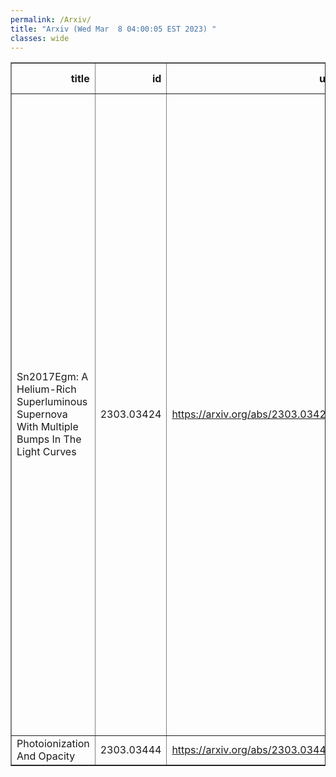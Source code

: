 ```yaml
---
permalink: /Arxiv/
title: "Arxiv (Wed Mar  8 04:00:05 EST 2023) "
classes: wide
---
```

<table border="1" class="dataframe">
  <thead>
    <tr style="text-align: right;">
      <th>title</th>
      <th>id</th>
      <th>url</th>
      <th>authors</th>
      <th>Local Authors</th>
    </tr>
  </thead>
  <tbody>
    <tr>
      <td>Sn2017Egm: A Helium-Rich Superluminous Supernova With Multiple Bumps In   The Light Curves</td>
      <td>2303.03424</td>
      <td><a href="https://arxiv.org/abs/2303.03424" target="_blank">https://arxiv.org/abs/2303.03424</a></td>
      <td>Jiazheng Zhu, Ning Jiang, Subo Dong, Alexei V. Filippenko, Richard J. Rudy, A. Pastorello, Christopher Ashall, Subhash Bose, R. S. Post, D. Bersier, Stefano Benetti, Thomas G. Brink, Ping Chen, Liming Dou, N. Elias-Rosa, Peter Lundqvist, Seppo Mattila, Ray W. Russell, Michael L. Sitko, Auni Somero, M. D. Stritzinger, Tinggui Wang, Peter J. Brown, E. Cappellaro, Morgan Fraser, Erkki Kankare, S. Moran, Simon Prentice, Tapio Pursimo, T. M. Reynolds, Weikang Zheng</td>
      <td>Subhash Bose</td>
    </tr>
    <tr>
      <td>Photoionization And Opacity</td>
      <td>2303.03444</td>
      <td><a href="https://arxiv.org/abs/2303.03444" target="_blank">https://arxiv.org/abs/2303.03444</a></td>
      <td>Anil Pradhan</td>
      <td>Anil Pradhan</td>
    </tr>
  </tbody>
</table>